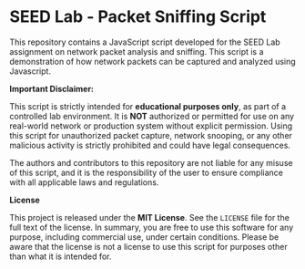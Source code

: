 # SEED Lab - Packet Sniffing Script

This repository contains a JavaScript script developed for the SEED Lab assignment on network packet analysis and sniffing. This script is a demonstration of how network packets can be captured and analyzed using Javascript.

**Important Disclaimer:**

This script is strictly intended for **educational purposes only**, as part of a controlled lab environment. It is **NOT** authorized or permitted for use on any real-world network or production system without explicit permission. Using this script for unauthorized packet capture, network snooping, or any other malicious activity is strictly prohibited and could have legal consequences.

The authors and contributors to this repository are not liable for any misuse of this script, and it is the responsibility of the user to ensure compliance with all applicable laws and regulations.

**License**

This project is released under the **MIT License**. See the `LICENSE` file for the full text of the license. In summary, you are free to use this software for any purpose, including commercial use, under certain conditions. Please be aware that the license is not a license to use this script for purposes other than what it is intended for.
